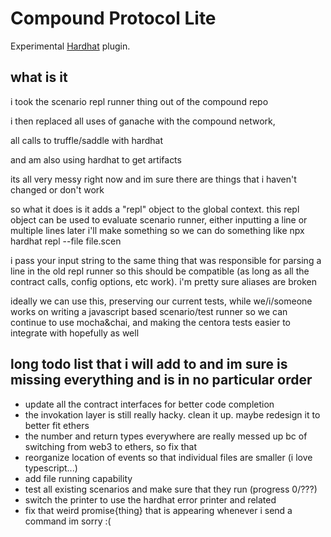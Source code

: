 # Compound Protocol Lite

Experimental [Hardhat](https://hardhat.org/) plugin.

## what is it


i took the scenario repl runner thing out of the compound repo

i then replaced all uses of ganache with the compound network,

all calls to truffle/saddle with hardhat

and am also using hardhat to get artifacts

its all very messy right now and im sure there are things that i haven't changed or don't work



so what it does is it adds a "repl" object to the global context.
this repl object can be used to evaluate scenario runner, either inputting a line or multiple lines
later i'll make something so we can do something like npx hardhat repl --file file.scen

i pass your input string to the same thing that was responsible for parsing a line in the old repl runner
so this should be compatible (as long as all the contract calls, config options, etc work). i'm pretty sure aliases are broken

ideally we can use this, preserving our current tests, while we/i/someone works on writing a javascript based scenario/test runner
so we can continue to use mocha&chai, and making the centora tests easier to integrate with hopefully as well


## long todo list that i will add to and im sure is missing everything and is in no particular order

- update all the contract interfaces for better code completion
- the invokation layer is still really hacky. clean it up. maybe redesign it to better fit ethers
- the number and return types everywhere are really messed up bc of switching from web3 to ethers, so fix that
- reorganize location of events so that individual files are smaller (i love typescript...)
- add file running capability
- test all existing scenarios and make sure that they run (progress 0/???)
- switch the printer to use the hardhat error printer and related
- fix that weird promise{thing} that is appearing whenever i send a command im sorry :(
